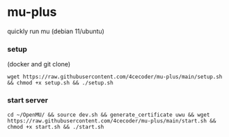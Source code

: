 # mu-plus
quickly run mu (debian 11/ubuntu)
 ### setup 
 
 (docker and git clone)
 
 `wget https://raw.githubusercontent.com/4cecoder/mu-plus/main/setup.sh && chmod +x setup.sh && ./setup.sh`
 
### start server

`cd ~/OpenMU/ && source dev.sh && generate_certificate uwu && wget https://raw.githubusercontent.com/4cecoder/mu-plus/main/start.sh && chmod +x start.sh && ./start.sh`

